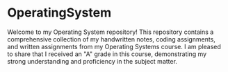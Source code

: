 # OperatingSystem
Welcome to my Operating System repository! This repository contains a comprehensive collection of my handwritten notes, coding assignments, and written assignments from my Operating Systems course. I am pleased to share that I received an "A" grade in this course, demonstrating my strong understanding and proficiency in the subject matter.
